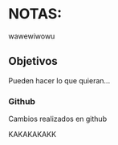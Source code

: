 # NOTAS:

wawewiwowu


## Objetivos

Pueden hacer lo que quieran...


### Github

Cambios realizados en github


KAKAKAKAKK
